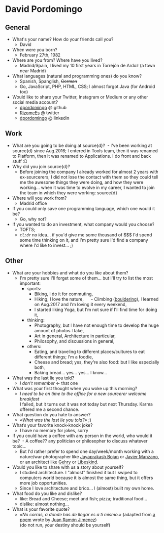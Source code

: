 # David Pordomingo


## General

- What's your name? How do your friends call you? 
  - David
- When were you born?
  - February 27th, 1982
- Where are you from? Where have you lived?
  - Madrid/Spain, I lived my 10 first years in Torrejón de Ardoz (a town near Madrid)
- What languages (natural and programming ones) do you know?
  - Spanish, Spanglish, ~~German~~
  - Go, JavaScript, PHP, HTML, CSS; I almost forgot Java (for Android too)
- Would like to share your Twitter, Instagram or Medium or any other social media account?
  - [dpordomingo](https://github.com/dpordomingo) @ github
  - [RizomeEs](https://twitter.com/RizomeEs) @ twitter
  - [dpordomingo](https://www.linkedin.com/in/dpordomingo) @ linkedin

## Work

- What are you going to be doing at source{d}?
  - I've been working at source{d} since Aug.2016; I entered in Tools team, then it was renamed
    to Platform, then it was renamed to Applications. I do front and back stuff :D
- Why did you join source{d}?
  - Before joining the company I already worked for almost 2 years with ex-sourcerers; I did not
  lose the contact with them so they could tell me the awesome things they were doing, and how they
  were working... when it was time to evolve in my career, I wanted to join the team in which they
  were working: source{d}
- Where will you work from?
  - Madrid office
- If you could only save one programming language, which one would it be? 
  - Go, why not?
- If you wanted to do an investment, what company would you choose?
  - TOFTS;
  - _`tl;dr`_ no idea... if you'd give me some thousand of $$$ I'd spend some time thinking on it, and I'm pretty sure I'd find a company where I'd like to invest... ;)


## Other

- What are your hobbies and what do you like about them?
  - I'm pretty sure I'll forget some of them... but I'll try to list the most important:
    - sports:
      - Biking, I do it for commuting,
      - Hiking, I love the nature,
      - Climbing ([bouldering](https://en.wikipedia.org/wiki/Bouldering#Indoor_bouldering)), I learned on Aug.2017 and I'm loving it every weekend,
      - I started liking Yoga, but I'm not sure if I'll find time for doing it,
    - thinking:
      - Photography, but I have not enough time to develop the huge amount of photos I take,
      - Art in general, Architecture in particular,
      - Philosophy, and discussions in general,
    - others:
      - Eating, and traveling to different places/cultures to eat different things; I'm a foodie,
      - Cheese and bread; yes, they're also food: but I like especially both,
      - Baking bread... yes... yes... I know...
- What was the last lie you told?
  - _I don't remember_ &larr; that one
- What was your first thought when you woke up this morning?
  - _I need to be on time to the office for a new sourcerer welcome breakfast_<br />I failed, but it
  turns out it was not today but next Thursday. Karma offered me a second chance.
- What question do you hate to answer?
  - _&laquo;What was the last lie you told?&raquo;_ ;)
- What’s your favorite knock-knock joke?
  - I have no memory for jokes, sorry
- If you could have a coffee with any person in the world, who would it be?
  - A coffee?? any politician or philosopher to discuss whatever topic...
  - But I'd rather prefer to spend one day/week/month working with a nature/war photographer like [Jayaprakash Bojan](http://photography.nationalgeographic.com/nature-photographer-of-the-year-2017/gallery/winners-all/1/) or [Javier Manzano](http://framework.latimes.com/2013/04/15/2013-pulitzer-prize-winners/#/0),
    or an architect like [Gehry](https://www.thomasmayerarchive.de/categories.php?cat_id=313&sessionid=2013a9944085d8f25d85084eff87dafa&l=english#&gid=1&pid=98) or [Libeskind](https://www.jmberlin.de/en/libeskind-building).
- Would you like to share with us a story about yourself?
  - I studied architecture. I "almost" finished it but I swiped to computers world because it is almost the same thing,
    but it offers more job opportunities.
  - Since I love architecture and brico... I (almost) built my own home.
- What food do you like and dislike?
  - like: Bread and Cheese; meet and fish; pizza; traditional food...
  - dislike: almost nothing...
- What is your favorite quote?
  - _&laquo;No corras, a donde has de llegar es a ti mismo.&raquo;_ (adapted from
    [a poem](https://books.google.es/books?id=aMu1zzDK9g8C&pg=PA88&dq=%C2%A1No+corras.+Ve+despacio,+que+adonde+tienes+que+ir+es+a+ti+solo!+juan+ramon+jimenez&hl=es&sa=X&ei=l4brU5T9CeSR7AaB_oGQAQ#v=onepage&q=%C2%A1No%20corras.%20Ve%20despacio%2C%20que%20adonde%20tienes%20que%20ir%20es%20a%20ti%20solo!%20juan%20ramon%20jimenez)
    wrote by [Juan Ramón Jimenez](https://en.wikipedia.org/wiki/Juan_Ramón_Jiménez))<br />
    (do not run, your destiny should be yourself)
